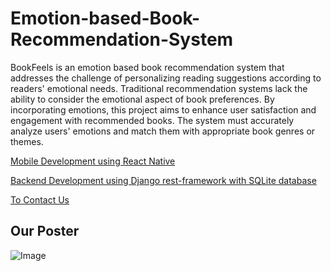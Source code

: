 # Emotion-based-Book-Recommendation-System
BookFeels is an emotion based book recommendation system that addresses the challenge 
of personalizing reading suggestions according to readers' emotional needs. Traditional 
recommendation systems lack the ability to consider the emotional aspect of book 
preferences. By incorporating emotions, this project aims to enhance user satisfaction 
and engagement with recommended books. The system must accurately analyze users' 
emotions and match them with appropriate book genres or themes.

[Mobile Development using React Native](https://github.com/Judy1692001/BookFeels-ReactNative)

[Backend Development using Django rest-framework with SQLite database]()

[To Contact Us](https://ahmedshahine1.github.io/Book_Recommendation-/)

## Our Poster
![Image](https://github.com/user-attachments/assets/2c1d2f01-cfcb-45aa-a54e-7a069d566081)



